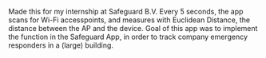 Made this for my internship at Safeguard B.V. 
Every 5 seconds, the app scans for Wi-Fi accesspoints, and measures with Euclidean Distance, the distance between the AP and the device. Goal of this app was to implement the function in the Safeguard App, in order to track company emergency responders in a (large) building.
